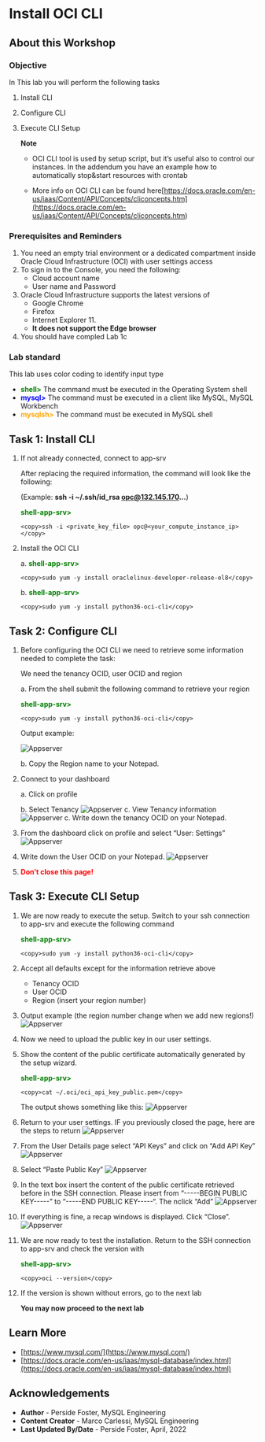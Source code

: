 # Install OCI CLI

## About this Workshop

### Objective

In This lab you will perform the following tasks

1. Install CLI
2. Configure CLI
3. Execute CLI Setup

    **Note**

    * OCI CLI tool is used by setup script, but it’s useful also to control our instances. In the addendum you have an example how to automatically stop&start resources with crontab

    * More info on OCI CLI can be found here[https://docs.oracle.com/en-us/iaas/Content/API/Concepts/cliconcepts.htm](<https://docs.oracle.com/en-us/iaas/Content/API/Concepts/cliconcepts.htm>)

### Prerequisites and Reminders

1. You need an empty trial environment or a dedicated compartment inside Oracle Cloud Infrastructure (OCI) with user settings access
2. To sign in to the Console, you need the following:
    * Cloud account name
    * User name and Password
3. Oracle Cloud Infrastructure supports the latest versions of
    * Google Chrome
    * Firefox
    * Internet Explorer 11.
    * **It does not support the Edge browser**
4. You should have compled Lab 1c

### Lab standard

This lab uses color coding to identify input type

* **<span style="color:green">shell></span>** The command must be executed in the Operating System shell
* **<span style="color:blue">mysql></span>** The command must be executed in a client like MySQL, MySQL Workbench
* **<span style="color:orange">mysqlsh></span>** The command must be executed in MySQL shell

## Task 1:  Install CLI

1. If not already connected, connect to app-srv

     After replacing the required information, the command will look like the following:

    (Example: **ssh -i ~/.ssh/id_rsa opc@132.145.170...**)

    **<span style="color:green">shell-app-srv></span>**

    ```text
    <copy>ssh -i <private_key_file> opc@<your_compute_instance_ip></copy>
    ```

2. Install the OCI CLI

    a. **<span style="color:green">shell-app-srv></span>**

    ```text
    <copy>sudo yum -y install oraclelinux-developer-release-el8</copy>
    ```

    b. **<span style="color:green">shell-app-srv></span>**

    ```text
    <copy>sudo yum -y install python36-oci-cli</copy>
    ```

## Task 2: Configure CLI

1. Before configuring  the OCI CLI we need to retrieve some information needed to complete the task:

    We need the tenancy OCID, user OCID and region

    a. From the shell submit the following command to retrieve your region

    **<span style="color:green">shell-app-srv></span>**

    ```text
    <copy>sudo yum -y install python36-oci-cli</copy>
    ```

    Output example:

    ![Appserver](images/oci-cli-1.png " ")

    b. Copy the Region name to your Notepad.

2. Connect to your dashboard

    a. Click on profile

    b. Select Tenancy
    ![Appserver](images/oci-cli-2.png " ")
    c. View Tenancy information
    ![Appserver](images/oci-cli-3.png " ")
    c. Write down the tenancy OCID on your Notepad.

3. From the dashboard click on profile and select “User: Settings”
    ![Appserver](images/oci-cli-4.png " ")
4. Write down the User OCID on your Notepad.
    ![Appserver](images/oci-cli-5.png " ")
5. **<span style="color:red">Don’t close this page!</span>**

## Task 3: Execute CLI Setup

1. We are now ready to execute the setup.
Switch to your ssh connection to app-srv and execute the following command

    **<span style="color:green">shell-app-srv></span>**

    ```text
    <copy>sudo yum -y install python36-oci-cli</copy>
    ```

2. Accept all defaults except for the information retrieve above

    * Tenancy OCID
    * User OCID
    * Region (insert your region number)

3. Output example (the region number change when we add new regions!)
    ![Appserver](images/oci-cli-6.png " ")
4. Now we need to upload the public key in our user settings.
5. Show the content of the public certificate automatically generated by the setup wizard.

    **<span style="color:green">shell-app-srv></span>**

    ```text
    <copy>cat ~/.oci/oci_api_key_public.pem</copy>
    ```

    The output shows something like this:
    ![Appserver](images/oci-cli-7.png " ")
6. Return to your user settings. IF you previously closed the page, here are the steps to return
    ![Appserver](images/oci-cli-8.png " ")
7. From the User Details page select “API Keys” and click on “Add API Key”
    ![Appserver](images/oci-cli-9.png " ")
8. Select “Paste Public Key”
    ![Appserver](images/oci-cli-10.png " ")
9. In the text box insert the content of the public certificate retrieved before in the SSH connection. Please insert from “-----BEGIN PUBLIC KEY-----” to “-----END PUBLIC KEY-----“. The nclick “Add”
    ![Appserver](images/oci-cli-11.png " ")
10. If everything is fine, a recap windows is displayed. Click “Close”.
    ![Appserver](images/oci-cli-12.png " ")
11. We are now ready to test the installation.
Return to the SSH connection to app-srv and check the version with

    **<span style="color:green">shell-app-srv></span>**

    ```text
    <copy>oci --version</copy>
    ```

12. If the version is shown without errors, go to the next lab

    **You may now proceed to the next lab**

## Learn More

* [https://www.mysql.com/](https://www.mysql.com/)
* [https://docs.oracle.com/en-us/iaas/mysql-database/index.html](https://docs.oracle.com/en-us/iaas/mysql-database/index.html)

## Acknowledgements

* **Author** - Perside Foster, MySQL Engineering
* **Content Creator** -  Marco Carlessi, MySQL Engineering
* **Last Updated By/Date** - Perside Foster, April, 2022
